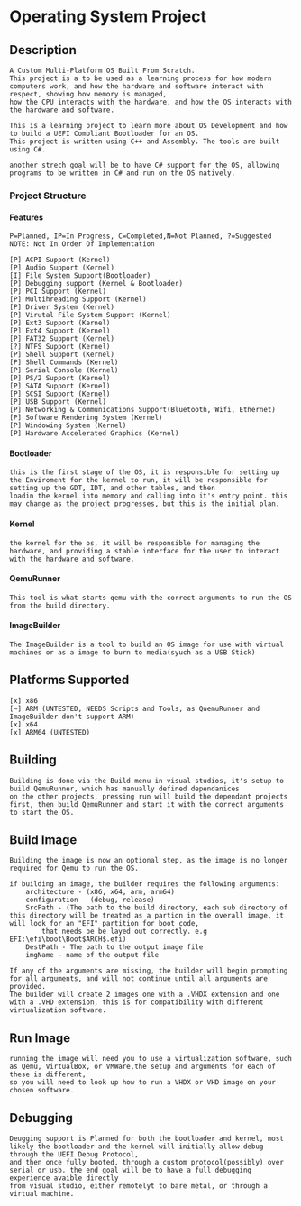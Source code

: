 # Operating System Project

## Description
	A Custom Multi-Platform OS Built From Scratch.
	This project is a to be used as a learning process for how modern computers work, and how the hardware and software interact with respect, showing how memory is managed,
	how the CPU interacts with the hardware, and how the OS interacts with the hardware and software.

	This is a learning project to learn more about OS Development and how to build a UEFI Compliant Bootloader for an OS.
	This project is written using C++ and Assembly. The tools are built using C#.

	another strech goal will be to have C# support for the OS, allowing programs to be written in C# and run on the OS natively.

### Project Structure

#### Features
	P=Planned, IP=In Progress, C=Completed,N=Not Planned, ?=Suggested
	NOTE: Not In Order Of Implementation

	[P] ACPI Support (Kernel)
	[P] Audio Support (Kernel)
	[I] File System Support(Bootloader)
	[P] Debugging support (Kernel & Bootloader)
	[P] PCI Support (Kernel)
	[P] Multihreading Support (Kernel)
	[P] Driver System (Kernel)
	[P] Virutal File System Support (Kernel)
	[P] Ext3 Support (Kernel)
	[P] Ext4 Support (Kernel)
	[P] FAT32 Support (Kernel)
	[?] NTFS Support (Kernel)
	[P] Shell Support (Kernel)
	[P] Shell Commands (Kernel)
	[P] Serial Console (Kernel)
	[P] PS/2 Support (Kernel)
	[P] SATA Support (Kernel)
	[P] SCSI Support (Kernel)
	[P] USB Support (Kernel)
	[P] Networking & Communications Support(Bluetooth, Wifi, Ethernet)
	[P] Software Rendering System (Kernel)
	[P] Windowing System (Kernel)
	[P] Hardware Accelerated Graphics (Kernel)

#### Bootloader
	this is the first stage of the OS, it is responsible for setting up the Enviroment for the kernel to run, it will be responsible for setting up the GDT, IDT, and other tables, and then
	loadin the kernel into memory and calling into it's entry point. this may change as the project progresses, but this is the initial plan.

#### Kernel
	the kernel for the os, it will be responsible for managing the hardware, and providing a stable interface for the user to interact with the hardware and software.

#### QemuRunner
	This tool is what starts qemu with the correct arguments to run the OS from the build directory.

#### ImageBuilder
	The ImageBuilder is a tool to build an OS image for use with virtual machines or as a image to burn to media(syuch as a USB Stick)


## Platforms Supported
	[x] x86
	[~] ARM (UNTESTED, NEEDS Scripts and Tools, as QuemuRunner and ImageBuilder don't support ARM)
	[x] x64
	[x] ARM64 (UNTESTED)

## Building
	Building is done via the Build menu in visual studios, it's setup to build QemuRunner, which has manually defined dependanices
	on the other projects, pressing run will build the dependant projects first, then build QemuRunner and start it with the correct arguments to start the OS.

## Build Image
	Building the image is now an optional step, as the image is no longer required for Qemu to run the OS.

	if building an image, the builder requires the following arguments:
		architecture - (x86, x64, arm, arm64)
		configuration - (debug, release)
		SrcPath - (The path to the build directory, each sub directory of this directory will be treated as a partion in the overall image, it will look for an "EFI" partition for boot code,
			that needs be be layed out correctly. e.g EFI:\efi\boot\Boot$ARCH$.efi)
		DestPath - The path to the output image file
		imgName - name of the output file

	If any of the arguments are missing, the builder will begin prompting for all arguments, and will not continue until all arguments are provided.
	The builder will create 2 images one with a .VHDX extension and one with a .VHD extension, this is for compatibility with different virtualization software.

##	Run Image
	running the image will need you to use a virtualization software, such as Qemu, VirtualBox, or VMWare,the setup and arguments for each of these is different,
	so you will need to look up how to run a VHDX or VHD image on your chosen software.

## Debugging
	Deugging support is Planned for both the bootloader and kernel, most likely the bootloader and the kernel will initially allow debug through the UEFI Debug Protocol,
	and then once fully booted, through a custom protocol(possibly) over serial or usb. the end goal will be to have a full debugging experience avaible directly
	from visual studio, either remotelyt to bare metal, or through a virtual machine.




